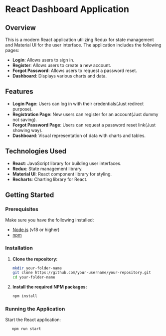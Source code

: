 # React Dashboard Application

## Overview

This is a modern React application utilizing Redux for state management and Material UI for the user interface. The application includes the following pages:

- **Login**: Allows users to sign in.
- **Register**: Allows users to create a new account.
- **Forgot Password**: Allows users to request a password reset.
- **Dashboard**: Displays various charts and data.

## Features

- **Login Page**: Users can log in with their credentials(Just redirect purpose).
- **Registration Page**: New users can register for an account(Just dummy not saving).
- **Forgot Password Page**: Users can request a password reset link(Just showing way).
- **Dashboard**: Visual representation of data with charts and tables.

## Technologies Used

- **React**: JavaScript library for building user interfaces.
- **Redux**: State management library.
- **Material UI**: React component library for styling.
- **Recharts**: Charting library for React.

## Getting Started

### Prerequisites

Make sure you have the following installed:

- [Node.js](https://nodejs.org/) (v18 or higher)
- [npm](https://www.npmjs.com/)

### Installation

1. **Clone the repository:**

   ```bash
   mkdir your-folder-name
   git clone https://github.com/your-username/your-repository.git
   cd your-folder-name
   ```

2. **Install the required NPM packages:**

   ```bash
   npm install
   ```

### Running the Application

Start the React application:
```bash
   npm run start
   ```